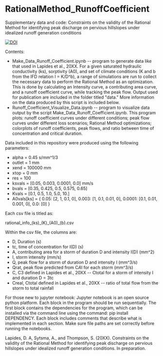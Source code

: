 # RationalMethod_RunoffCoefficient
Supplementary data and code: Constraints on the validity of the Rational Method for identifying peak discharge on pervious hillslopes under idealized runoff generation conditions

[![DOI](https://zenodo.org/badge/255982403.svg)](https://zenodo.org/badge/latestdoi/255982403)

Contents:
* Make_Data_Runoff_Coefficient.ipynb -- program to generate data like that used in Lapides et al., 20XX. For a given saturated hydraulic conductivity (ks), sorptivity (A0), and set of climate conditions (K and b from the IFD relation I = K/D^b), a range of simulations are run to collect the necessary data to perform the Rational Method as an optimization. This is done by calculating an Intensity curve, a contributing area curve, and a runoff coefficient curve, while tracking the peak flow. Output used for publication are included in the folder titled "data." More information on the data produced by this script is included below.
* Runoff_Coefficient_Visualize_Data.ipynb -- program to visualize data output by the script Make_Data_Runoff_Coefficient.ipynb. This program plots: runoff coefficient curves under different conditions; peak flow curves under different loss scenarios; Rational Method optimizations; colorplots of runoff coefficients, peak flows, and ratio between time of concentration and critical duration. 


Data included in this repository were produced using the following parameters:

* alpha = 0.45 s/mm^1/3
* outlet = 1 mm
* xend = 100000 mm
* xtop = 0 mm
* res = 100
* ksvals = [0.05, 0.003, 0.0001, 0.0] mm/s
* bvals = [0.35, 0.425, 0.5, 0.575, 0.65]
* Kvals = [0.1, 0.5, 1.0, 5.0, 10.]
* A0vals[ks] = { 0.05: [2, 1, 0.1, 0], 0.003: [1, 0.1, 0.01, 0], 0.0001: [0.1, 0.01, 0.001, 0], 0.0: [0] }

Each csv file is titled as:

rational_info_(ks)\_(K)\_(A0)_(b).csv

Within the csv file, the columns are:

* D, Duration (s)
* tc, time of concentration for I(D) (s)
* A, contributing area for a storm of duration D and intensity I(D) (mm^2)
* I, storm intensity (mm/s)
* Q, peak flow for a storm of duration D and intensity I (mm^3/s)
* Qrat, peak flow predicted from C*A*I for each storm (mm^3/s)
* C, C3 defined in Lapides et al., 20XX -- Ctotal for a storm of intensity I and duration D = 3tc
* Creal, Ctotal defined in Lapides et al., 20XX -- ratio of total flow from the storm to total rainfall

For those new to jupyter notebook:
Jupyter notebook is an open source python platform. Each block in the program should be run sequentially. The first block contains the dependencies for the program, which can be installed via the command line using the command: pip install DEPENDENCY. Each block includes comments that describe what is implemented in each section. Make sure file paths are set correctly before running the notebooks.


Lapides, D. A, Sytsma, A., and Thompson, S. (20XX). Constraints on the validity of the Rational Method for identifying peak discharge on pervious hillslopes under idealized runoff generation conditions. In preparation.
